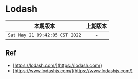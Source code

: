 # Lodash

|本期版本|上期版本
|:---:|:---:
`Sat May 21 09:42:05 CST 2022` | - 

## Ref

* [https://lodash.com/](https://lodash.com/)
* [https://www.lodashjs.com/](https://www.lodashjs.com/)